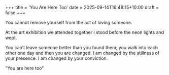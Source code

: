 +++
title = 'You Are Here Too'
date = 2025-09-14T16:48:15+10:00
draft = false
+++

You cannot remove yourself from the act of loving someone. 

At the art exhibition we attended together I stood before the neon lights and wept.

You can’t leave someone better than you found them; you walk into each other one day and then you are changed. I am changed by the stillness of your presence. I am changed by your conviction. 

“You are here too”

